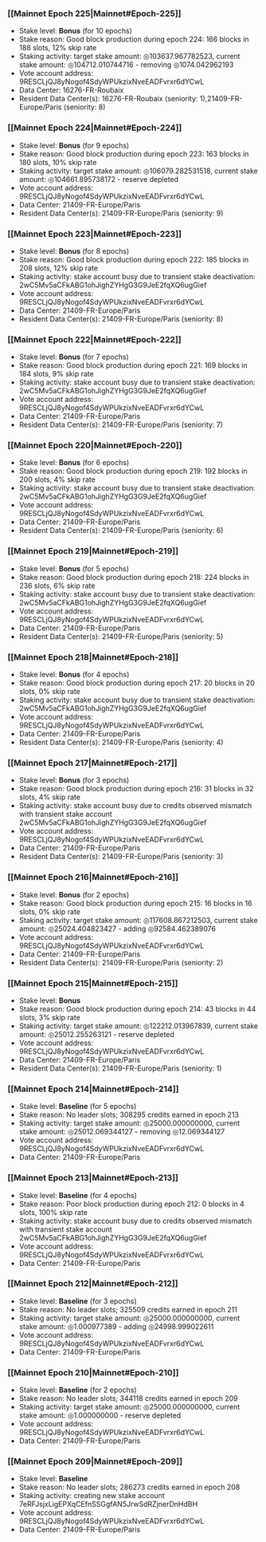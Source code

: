 ### [[Mainnet Epoch 225|Mainnet#Epoch-225]]
* Stake level: **Bonus** (for 10 epochs)
* Stake reason: Good block production during epoch 224: 166 blocks in 188 slots, 12% skip rate
* Staking activity: target stake amount: ◎103637.967782523, current stake amount: ◎104712.010744716 - removing ◎1074.042962193
* Vote account address: 9RESCLjQJ8yNogof4SdyWPUkzixNveEADFvrxr6dYCwL
* Data Center: 16276-FR-Roubaix
* Resident Data Center(s): 16276-FR-Roubaix (seniority: 1),21409-FR-Europe/Paris (seniority: 8)
### [[Mainnet Epoch 224|Mainnet#Epoch-224]]
* Stake level: **Bonus** (for 9 epochs)
* Stake reason: Good block production during epoch 223: 163 blocks in 180 slots, 10% skip rate
* Staking activity: target stake amount: ◎106079.282531518, current stake amount: ◎104661.895738172 - reserve depleted
* Vote account address: 9RESCLjQJ8yNogof4SdyWPUkzixNveEADFvrxr6dYCwL
* Data Center: 21409-FR-Europe/Paris
* Resident Data Center(s): 21409-FR-Europe/Paris (seniority: 9)
### [[Mainnet Epoch 223|Mainnet#Epoch-223]]
* Stake level: **Bonus** (for 8 epochs)
* Stake reason: Good block production during epoch 222: 185 blocks in 208 slots, 12% skip rate
* Staking activity: stake account busy due to transient stake deactivation: 2wC5Mv5aCFkABG1ohJighZYHgG3G9JeE2fqXQ6ugGief
* Vote account address: 9RESCLjQJ8yNogof4SdyWPUkzixNveEADFvrxr6dYCwL
* Data Center: 21409-FR-Europe/Paris
* Resident Data Center(s): 21409-FR-Europe/Paris (seniority: 8)
### [[Mainnet Epoch 222|Mainnet#Epoch-222]]
* Stake level: **Bonus** (for 7 epochs)
* Stake reason: Good block production during epoch 221: 169 blocks in 184 slots, 9% skip rate
* Staking activity: stake account busy due to transient stake deactivation: 2wC5Mv5aCFkABG1ohJighZYHgG3G9JeE2fqXQ6ugGief
* Vote account address: 9RESCLjQJ8yNogof4SdyWPUkzixNveEADFvrxr6dYCwL
* Data Center: 21409-FR-Europe/Paris
* Resident Data Center(s): 21409-FR-Europe/Paris (seniority: 7)
### [[Mainnet Epoch 220|Mainnet#Epoch-220]]
* Stake level: **Bonus** (for 6 epochs)
* Stake reason: Good block production during epoch 219: 192 blocks in 200 slots, 4% skip rate
* Staking activity: stake account busy due to transient stake deactivation: 2wC5Mv5aCFkABG1ohJighZYHgG3G9JeE2fqXQ6ugGief
* Vote account address: 9RESCLjQJ8yNogof4SdyWPUkzixNveEADFvrxr6dYCwL
* Data Center: 21409-FR-Europe/Paris
* Resident Data Center(s): 21409-FR-Europe/Paris (seniority: 6)
### [[Mainnet Epoch 219|Mainnet#Epoch-219]]
* Stake level: **Bonus** (for 5 epochs)
* Stake reason: Good block production during epoch 218: 224 blocks in 236 slots, 6% skip rate
* Staking activity: stake account busy due to transient stake deactivation: 2wC5Mv5aCFkABG1ohJighZYHgG3G9JeE2fqXQ6ugGief
* Vote account address: 9RESCLjQJ8yNogof4SdyWPUkzixNveEADFvrxr6dYCwL
* Data Center: 21409-FR-Europe/Paris
* Resident Data Center(s): 21409-FR-Europe/Paris (seniority: 5)
### [[Mainnet Epoch 218|Mainnet#Epoch-218]]
* Stake level: **Bonus** (for 4 epochs)
* Stake reason: Good block production during epoch 217: 20 blocks in 20 slots, 0% skip rate
* Staking activity: stake account busy due to transient stake deactivation: 2wC5Mv5aCFkABG1ohJighZYHgG3G9JeE2fqXQ6ugGief
* Vote account address: 9RESCLjQJ8yNogof4SdyWPUkzixNveEADFvrxr6dYCwL
* Data Center: 21409-FR-Europe/Paris
* Resident Data Center(s): 21409-FR-Europe/Paris (seniority: 4)
### [[Mainnet Epoch 217|Mainnet#Epoch-217]]
* Stake level: **Bonus** (for 3 epochs)
* Stake reason: Good block production during epoch 216: 31 blocks in 32 slots, 4% skip rate
* Staking activity: stake account busy due to credits observed mismatch with transient stake account 2wC5Mv5aCFkABG1ohJighZYHgG3G9JeE2fqXQ6ugGief
* Vote account address: 9RESCLjQJ8yNogof4SdyWPUkzixNveEADFvrxr6dYCwL
* Data Center: 21409-FR-Europe/Paris
* Resident Data Center(s): 21409-FR-Europe/Paris (seniority: 3)
### [[Mainnet Epoch 216|Mainnet#Epoch-216]]
* Stake level: **Bonus** (for 2 epochs)
* Stake reason: Good block production during epoch 215: 16 blocks in 16 slots, 0% skip rate
* Staking activity: target stake amount: ◎117608.867212503, current stake amount: ◎25024.404823427 - adding ◎92584.462389076
* Vote account address: 9RESCLjQJ8yNogof4SdyWPUkzixNveEADFvrxr6dYCwL
* Data Center: 21409-FR-Europe/Paris
* Resident Data Center(s): 21409-FR-Europe/Paris (seniority: 2)
### [[Mainnet Epoch 215|Mainnet#Epoch-215]]
* Stake level: **Bonus**
* Stake reason: Good block production during epoch 214: 43 blocks in 44 slots, 3% skip rate
* Staking activity: target stake amount: ◎122212.013967839, current stake amount: ◎25012.255263121 - reserve depleted
* Vote account address: 9RESCLjQJ8yNogof4SdyWPUkzixNveEADFvrxr6dYCwL
* Data Center: 21409-FR-Europe/Paris
* Resident Data Center(s): 21409-FR-Europe/Paris (seniority: 1)
### [[Mainnet Epoch 214|Mainnet#Epoch-214]]
* Stake level: **Baseline** (for 5 epochs)
* Stake reason: No leader slots; 308295 credits earned in epoch 213
* Staking activity: target stake amount: ◎25000.000000000, current stake amount: ◎25012.069344127 - removing ◎12.069344127
* Vote account address: 9RESCLjQJ8yNogof4SdyWPUkzixNveEADFvrxr6dYCwL
* Data Center: 21409-FR-Europe/Paris
### [[Mainnet Epoch 213|Mainnet#Epoch-213]]
* Stake level: **Baseline** (for 4 epochs)
* Stake reason: Poor block production during epoch 212: 0 blocks in 4 slots, 100% skip rate
* Staking activity: stake account busy due to credits observed mismatch with transient stake account 2wC5Mv5aCFkABG1ohJighZYHgG3G9JeE2fqXQ6ugGief
* Vote account address: 9RESCLjQJ8yNogof4SdyWPUkzixNveEADFvrxr6dYCwL
* Data Center: 21409-FR-Europe/Paris
### [[Mainnet Epoch 212|Mainnet#Epoch-212]]
* Stake level: **Baseline** (for 3 epochs)
* Stake reason: No leader slots; 325509 credits earned in epoch 211
* Staking activity: target stake amount: ◎25000.000000000, current stake amount: ◎1.000977389 - adding ◎24998.999022611
* Vote account address: 9RESCLjQJ8yNogof4SdyWPUkzixNveEADFvrxr6dYCwL
* Data Center: 21409-FR-Europe/Paris
### [[Mainnet Epoch 210|Mainnet#Epoch-210]]
* Stake level: **Baseline** (for 2 epochs)
* Stake reason: No leader slots; 344118 credits earned in epoch 209
* Staking activity: target stake amount: ◎25000.000000000, current stake amount: ◎1.000000000 - reserve depleted
* Vote account address: 9RESCLjQJ8yNogof4SdyWPUkzixNveEADFvrxr6dYCwL
* Data Center: 21409-FR-Europe/Paris
### [[Mainnet Epoch 209|Mainnet#Epoch-209]]
* Stake level: **Baseline**
* Stake reason: No leader slots; 286273 credits earned in epoch 208
* Staking activity: creating new stake account 7eRFJsjxLigEPXqCEfnSSGgfAN5JrwSdRZjnerDnHdBH
* Vote account address: 9RESCLjQJ8yNogof4SdyWPUkzixNveEADFvrxr6dYCwL
* Data Center: 21409-FR-Europe/Paris